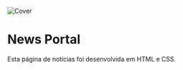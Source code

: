 ![Cover](./assets/cover.png)

# News Portal

Esta página de notícias foi desenvolvida em HTML e CSS.
